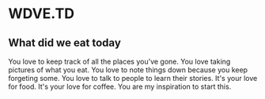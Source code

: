 # WDVE.TD

## What did we eat today

You love to keep track of all the places you've gone. You love taking pictures of what you eat. You love to note things down because you keep forgeting some. You love to talk to people to learn their stories. It's your love for food. It's your love for coffee. You are my inspiration to start this.
